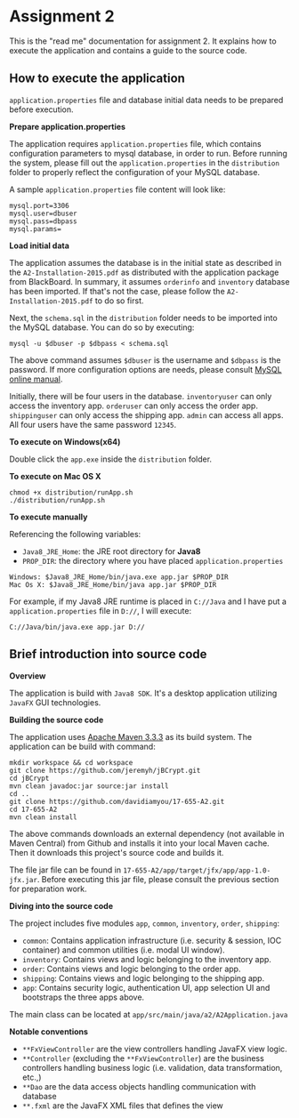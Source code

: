 # Assignment 2

This is the "read me" documentation for assignment 2. It explains how to execute the application and contains a guide to the source code.

## How to execute the application

`application.properties` file and database initial data needs to be prepared before execution.

__Prepare application.properties__

The application requires `application.properties` file, which contains configuration parameters to mysql database, in order to run. Before running the system, please fill out the `application.properties` in the `distribution` folder to properly reflect the configuration of your MySQL database.

A sample `application.properties` file content will look like:

```
mysql.port=3306
mysql.user=dbuser
mysql.pass=dbpass
mysql.params=
```

__Load initial data__

The application assumes the database is in the initial state as described in the `A2-Installation-2015.pdf` as distributed with the application package from BlackBoard. In summary, it assumes `orderinfo` and `inventory` database has been imported. If that's not the case, please follow the `A2-Installation-2015.pdf` to do so first.

Next, the `schema.sql` in the `distribution` folder needs to be imported into the MySQL database. You can do so by executing:

```
mysql -u $dbuser -p $dbpass < schema.sql
```

The above command assumes `$dbuser` is the username and `$dbpass` is the password. If more configuration options are needs, please consult [MySQL online manual](https://dev.mysql.com/doc/refman/5.7/en/mysql-batch-commands.html).

Initially, there will be four users in the database. `inventoryuser` can only access the inventory app. `orderuser` can only access the order app. `shippinguser` can only access the shipping app. `admin` can access all apps. All four users have the same password `12345`.

__To execute on Windows(x64)__

Double click the `app.exe` inside the `distribution` folder.

__To execute on Mac OS X__

```
chmod +x distribution/runApp.sh
./distribution/runApp.sh
```

__To execute manually__

Referencing the following variables:
- `Java8_JRE_Home`: the JRE root directory for __Java8__
- `PROP_DIR`: the directory where you have placed `application.properties`

```
Windows: $Java8_JRE_Home/bin/java.exe app.jar $PROP_DIR
Mac Os X: $Java8_JRE_Home/bin/java app.jar $PROP_DIR
```

For example, if my Java8 JRE runtime is placed in `C://Java` and I have put a `application.properties` file in `D://`, I will execute:

```
C://Java/bin/java.exe app.jar D://
```

## Brief introduction into source code

__Overview__

The application is build with `Java8 SDK`. It's a desktop application utilizing `JavaFX` GUI technologies.

__Building the source code__

The application uses [Apache Maven 3.3.3](https://maven.apache.org) as its build system. The application can be build with command:

```
mkdir workspace && cd workspace
git clone https://github.com/jeremyh/jBCrypt.git
cd jBCrypt
mvn clean javadoc:jar source:jar install
cd ..
git clone https://github.com/davidiamyou/17-655-A2.git
cd 17-655-A2
mvn clean install
```

The above commands downloads an external dependency (not available in Maven Central) from Github and installs it into your local Maven cache. Then it downloads this project's source code and builds it.

The file jar file can be found in `17-655-A2/app/target/jfx/app/app-1.0-jfx.jar`. Before executing this jar file, please consult the previous section for preparation work.

__Diving into the source code__

The project includes five modules `app`, `common`, `inventory`, `order`, `shipping`:
- `common`: Contains application infrastructure (i.e. security & session, IOC container) and common utilities (i.e. modal UI window).
- `inventory`: Contains views and logic belonging to the inventory app.
- `order`: Contains views and logic belonging to the order app.
- `shipping`: Contains views and logic belonging to the shipping app.
- `app`: Contains security logic, authentication UI, app selection UI and bootstraps the three apps above.

The main class can be located at `app/src/main/java/a2/A2Application.java`

__Notable conventions__

- `**FxViewController` are the view controllers handling JavaFX view logic.
- `**Controller` (excluding the `**FxViewController`) are the business controllers handling business logic (i.e. validation, data transformation, etc.,)
- `**Dao` are the data access objects handling communication with database
- `**.fxml` are the JavaFX XML files that defines the view
